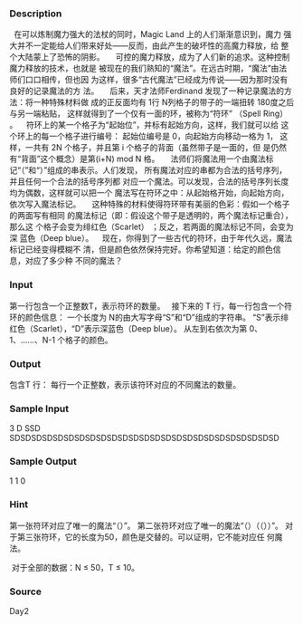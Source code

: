 
### Description
  在可以炼制魔力强大的法杖的同时，Magic Land 上的人们渐渐意识到，魔力
强大并不一定能给人们带来好处——反而，由此产生的破坏性的高魔力释放，给
整个大陆蒙上了恐怖的阴影。 
 
  可控的魔力释放，成为了人们新的追求。这种控制魔力释放的技术，也就是
被现在的我们熟知的“魔法”。在远古时期，“魔法”由法师们口口相传，但也因
为这样，很多“古代魔法”已经成为传说——因为那时没有良好的记录魔法的方
法。 
 
  后来，天才法师Ferdinand 发现了一种记录魔法的方法：将一种特殊材料做
成的正反面均有 1行 N列格子的带子的一端扭转 180度之后与另一端粘贴，
这样就得到了一个仅有一面的环，被称为“符环” （Spell Ring） 。 
   符环上的某一个格子为“起始位”，并标有起始方向，这样，我们就可以给
这个环上的每一个格子进行编号： 起始位编号是 0，向起始方向移动一格为 1，
这样，一共有 2N 个格子，并且第 i 个格子的背面（虽然带子是一面的，但
是仍然有“背面”这个概念）是第(i+N) mod N 格。 
 
  法师们将魔法用一个由魔法标记“（”和“）”组成的串表示。人们发现，
所有魔法对应的串都为合法的括号序列，并且任何一个合法的括号序列都
对应一个魔法。可以发现，合法的括号序列长度均为偶数，这样就可以把一个
魔法写在符环之中：从起始格开始，向起始方向，依次写入魔法标记。 
 
  这种特殊的材料使得符环带有美丽的色彩：假如一个格子的两面写有相同
的魔法标记（即：假设这个带子是透明的，两个魔法标记重合），那么这
个格子会变为绯红色（Scarlet） ；反之，若两面的魔法标记不同，会变为深
蓝色（Deep blue）。 
   现在，你得到了一些古代的符环，由于年代久远，魔法标记已经变得模糊不
清，但是颜色依然保持完好。你希望知道：给定的颜色信息，对应了多少种
不同的魔法？ 
### Input

第一行包含一个正整数T，表示符环的数量。 
  接下来的 T 行，每一行包含一个符环的颜色信息： 
一个长度为 N的由大写字母“S”和“D”组成的字符串。 
“S”表示绯红色（Scarlet），“D”表示深蓝色（Deep blue）。 
从左到右依次为第 0、1、……、N-1 个格子的颜色。 
### Output
包含T 行： 
每行一个正整数，表示该符环对应的不同魔法的数量。


### Sample Input
3 
D 
SSD 
SDSDSDSDSDSDSDSDSDSDSDSDSDSDSDSDSDSDSDSDSDSDSDSDSD 
### Sample Output
  1 
  1 
  0 
### Hint
第一张符环对应了唯一的魔法“（）”。 
第二张符环对应了唯一的魔法“（）（（））”。 
对于第三张符环，它的长度为50，颜色是交替的。可以证明，它不能对应任
何魔法。

 对于全部的数据：N ≤ 50，T ≤ 10。
### Source
Day2